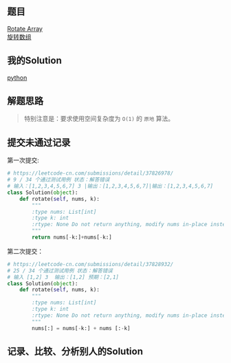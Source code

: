 ## 题目

[Rotate Array](https://leetcode.com/problems/rotate-array/) <br/> [ 旋转数组](https://leetcode-cn.com/problems/rotate-array/)

## 我的Solution

[python](../189/189_rotate_array.py)

## 解题思路

> 特别注意是：要求使用空间复杂度为 `O(1)` 的 `原地` 算法。

## 提交未通过记录

第一次提交:
```python
# https://leetcode-cn.com/submissions/detail/37826978/
# 9 / 34 个通过测试用例 状态：解答错误
# 输入：[1,2,3,4,5,6,7] 3 |输出：[1,2,3,4,5,6,7]|输出：[1,2,3,4,5,6,7]
class Solution(object):
    def rotate(self, nums, k):
        """
        :type nums: List[int]
        :type k: int
        :rtype: None Do not return anything, modify nums in-place instead.
        """       
        return nums[-k:]+nums[-k:]

```

第二次提交：

```python
# https://leetcode-cn.com/submissions/detail/37828932/
# 25 / 34 个通过测试用例 状态：解答错误
# 输入 [1,2] 3  输出：[1,2] 预期：[2,1]
class Solution(object):
    def rotate(self, nums, k):
        """
        :type nums: List[int]
        :type k: int
        :rtype: None Do not return anything, modify nums in-place instead.
        """
        nums[:] = nums[-k:] + nums [:-k]
```


## 记录、比较、分析别人的Solution
